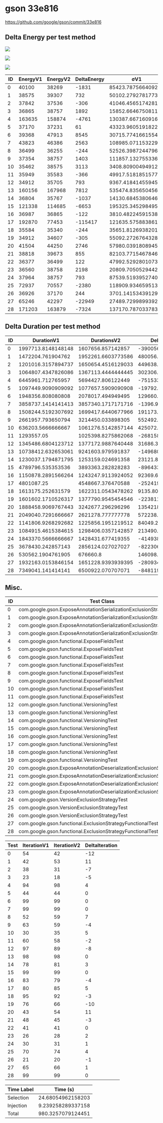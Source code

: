 # gson 33e816


https://github.com/google/gson/commit/33e816



## Delta Energy per test method

![](./gson_delta_energy_0_v.png)

![](./gson_delta_energy_1_v.png)

![](./gson_delta_energy_2_v.png)


| ID | EnergyV1 | EnergyV2 | DeltaEnergy | σV1 | σV2 |
| --- | --- | --- | --- | --- | --- |
| 0 | 40100 | 38269 | -1831 | 85423.78756640926 | 70554.6341988108 |
| 1 | 38575 | 39307 | 732 | 50102.27927817736 | 89364.71408014376 |
| 2 | 37842 | 37536 | -306 | 41046.45651742814 | 66345.33304899369 |
| 3 | 36865 | 38757 | 1892 | 15852.664675081194 | 21738.75557161608 |
| 4 | 163635 | 158874 | -4761 | 130387.6671609168 | 118451.82983884883 |
| 5 | 37170 | 37231 | 61 | 43323.960519182285 | 35228.28477334367 |
| 6 | 39368 | 47913 | 8545 | 30715.774166155443 | 52175.71473716922 |
| 7 | 43823 | 46386 | 2563 | 108985.07115322932 | 112682.24636840327 |
| 8 | 36499 | 36255 | -244 | 52526.39872447965 | 63503.104079983095 |
| 9 | 37354 | 38757 | 1403 | 111857.13275533616 | 127006.92914048003 |
| 10 | 35462 | 38575 | 3113 | 3408.8090049491216 | 38768.660312964654 |
| 11 | 35949 | 35583 | -366 | 49917.518185157736 | 4036.0864697967727 |
| 12 | 34912 | 35705 | 793 | 9367.418414559454 | 12936.32764907849 |
| 13 | 160156 | 167968 | 7812 | 535474.835650456 | 480296.9531483378 |
| 14 | 36804 | 35767 | -1037 | 14130.684538064663 | 19518.001237185435 |
| 15 | 121338 | 114685 | -6653 | 195325.34529849506 | 32738.272946754078 |
| 16 | 36987 | 36865 | -122 | 3810.4822459153847 | 11251.712496468639 |
| 17 | 192870 | 77453 | -115417 | 121635.57588386137 | 125553.3870517008 |
| 18 | 35584 | 35340 | -244 | 35651.81269382015 | 28598.516287250153 |
| 19 | 34912 | 34607 | -305 | 55092.272676432876 | 44093.551963902704 |
| 20 | 41504 | 44250 | 2746 | 57980.039180894506 | 112050.3877427613 |
| 21 | 38818 | 39673 | 855 | 82103.7715467846 | 104945.52011357671 |
| 22 | 36377 | 36499 | 122 | 47992.52928010737 | 67242.74653429404 |
| 23 | 36560 | 38758 | 2198 | 20809.705052944228 | 22124.95197066158 |
| 24 | 37964 | 38757 | 793 | 87539.51939527401 | 35774.5300816365 |
| 25 | 72937 | 70557 | -2380 | 118909.93465951363 | 94903.72086765198 |
| 26 | 36926 | 37170 | 244 | 3701.1415343912972 | 15059.638515830984 |
| 27 | 65246 | 42297 | -22949 | 27489.72998993921 | 24729.818276380087 |
| 28 | 171203 | 163879 | -7324 | 137170.78703378356 | 125093.57574626945 |

## Delta Duration per test method


| ID | DurationV1 | DurationsV2 | DeltaDuration |
| --- | --- | --- | --- |
| 0 | 1997713.8148148148 | 1607656.857142857 | -390056.9576719578 |
| 1 | 1472204.761904762 | 1952261.6603773586 | 480056.89847259666 |
| 2 | 1201016.3157894737 | 1650654.4516129033 | 449638.13582342956 |
| 3 | 1064807.4347826086 | 1367113.4444444445 | 302306.00966183585 |
| 4 | 6445961.712765957 | 5694427.806122449 | -751533.906643508 |
| 5 | 1097449.9090909092 | 1077657.5909090908 | -19792.31818181835 |
| 6 | 1948356.808080808 | 2078017.494949495 | 129660.68686868693 |
| 7 | 3858737.1414141413 | 3857340.1717171716 | -1396.9696969697252 |
| 8 | 1508244.5192307692 | 1699417.6440677966 | 191173.1248370274 |
| 9 | 2661957.793650794 | 3214450.033898305 | 552492.2402475113 |
| 10 | 636203.5666666667 | 1061276.5142857144 | 425072.9476190477 |
| 11 | 1293557.05 | 1025398.8275862068 | -268158.2224137932 |
| 12 | 1345486.6804123712 | 1377172.9887640448 | 31686.30835167365 |
| 13 | 10738412.632653061 | 9241603.979591837 | -1496808.6530612241 |
| 14 | 1230037.1794871795 | 1253159.024691358 | 23121.845204178477 |
| 15 | 4789796.535353536 | 3893363.282828283 | -896433.2525252528 |
| 16 | 1150878.2891566264 | 1243247.9113924052 | 92369.62223577872 |
| 17 | 4801087.25 | 4548667.376470588 | -252419.87352941185 |
| 18 | 1613175.252631579 | 1622311.0543478262 | 9135.801716247108 |
| 19 | 1601602.1710526317 | 1377790.9545454546 | -223811.2165071771 |
| 20 | 1888458.9069767443 | 3242677.296296296 | 1354218.3893195519 |
| 21 | 2049040.7291666667 | 2621278.777777778 | 572238.0486111112 |
| 22 | 1141806.9268292682 | 1225856.1951219512 | 84049.26829268294 |
| 23 | 1084915.4615384615 | 1298406.0357142857 | 213490.57417582418 |
| 24 | 1843370.5666666667 | 1428431.677419355 | -414938.88924731174 |
| 25 | 3678430.242857143 | 2856124.027027027 | -822306.2158301156 |
| 26 | 530562.1904761905 | 676660.8 | 146098.60952380951 |
| 27 | 1932163.0153846154 | 1651228.9393939395 | -280934.07599067595 |
| 28 | 7349041.141414141 | 6500922.070707071 | -848119.0707070706 |

## Misc.

| ID | Test Class | Test Method |
| --- | --- | --- |
| 0 | com.google.gson.ExposeAnnotationSerializationExclusionStrategyTest | testSkipExplicitlySkippedFields |
| 1 | com.google.gson.ExposeAnnotationSerializationExclusionStrategyTest | testNeverSkipExplicitlyExposedAnnotatedFields |
| 2 | com.google.gson.ExposeAnnotationSerializationExclusionStrategyTest | testNeverSkipExposedAnnotatedFields |
| 3 | com.google.gson.ExposeAnnotationSerializationExclusionStrategyTest | testSkipNonAnnotatedFields |
| 4 | com.google.gson.functional.ExposeFieldsTest | testNullExposeFieldSerialization |
| 5 | com.google.gson.functional.ExposeFieldsTest | testExposeAnnotationSerialization |
| 6 | com.google.gson.functional.ExposeFieldsTest | testArrayWithOneNullExposeFieldObjectSerialization |
| 7 | com.google.gson.functional.ExposeFieldsTest | testExposeAnnotationDeserialization |
| 8 | com.google.gson.functional.ExposeFieldsTest | testExposedInterfaceFieldSerialization |
| 9 | com.google.gson.functional.ExposeFieldsTest | testNoExposedFieldDeserialization |
| 10 | com.google.gson.functional.ExposeFieldsTest | testNoExposedFieldSerialization |
| 11 | com.google.gson.functional.ExposeFieldsTest | testExposedInterfaceFieldDeserialization |
| 12 | com.google.gson.functional.VersioningTest | testVersionedGsonMixingSinceAndUntilDeserialization |
| 13 | com.google.gson.functional.VersioningTest | testVersionedUntilSerialization |
| 14 | com.google.gson.functional.VersioningTest | testVersionedClassesDeserialization |
| 15 | com.google.gson.functional.VersioningTest | testVersionedGsonWithUnversionedClassesSerialization |
| 16 | com.google.gson.functional.VersioningTest | testVersionedClassesSerialization |
| 17 | com.google.gson.functional.VersioningTest | testVersionedUntilDeserialization |
| 18 | com.google.gson.functional.VersioningTest | testVersionedGsonMixingSinceAndUntilSerialization |
| 19 | com.google.gson.functional.VersioningTest | testVersionedGsonWithUnversionedClassesDeserialization |
| 20 | com.google.gson.ExposeAnnotationDeserializationExclusionStrategyTest | testNeverSkipExplicitlyExposedAnnotatedFields |
| 21 | com.google.gson.ExposeAnnotationDeserializationExclusionStrategyTest | testSkipExplicitlySkippedFields |
| 22 | com.google.gson.ExposeAnnotationDeserializationExclusionStrategyTest | testNeverSkipExposedAnnotatedFields |
| 23 | com.google.gson.ExposeAnnotationDeserializationExclusionStrategyTest | testSkipNonAnnotatedFields |
| 24 | com.google.gson.VersionExclusionStrategyTest | testClassAndFieldAreBehindInVersion |
| 25 | com.google.gson.VersionExclusionStrategyTest | testClassAndFieldAreAtSameVersion |
| 26 | com.google.gson.VersionExclusionStrategyTest | testClassAndFieldAreAheadInVersion |
| 27 | com.google.gson.functional.ExclusionStrategyFunctionalTest | testExclusionStrategyDeserialization |
| 28 | com.google.gson.functional.ExclusionStrategyFunctionalTest | testExclusionStrategySerialization |




| Test | IterationV1 | IterationV2 | DeltaIteration |
| --- | --- | --- | --- |
| 0 | 54 | 42 | -12 |
| 1 | 42 | 53 | 11 |
| 2 | 38 | 31 | -7 |
| 3 | 23 | 18 | -5 |
| 4 | 94 | 98 | 4 |
| 5 | 44 | 44 | 0 |
| 6 | 99 | 99 | 0 |
| 7 | 99 | 99 | 0 |
| 8 | 52 | 59 | 7 |
| 9 | 63 | 59 | -4 |
| 10 | 30 | 35 | 5 |
| 11 | 60 | 58 | -2 |
| 12 | 97 | 89 | -8 |
| 13 | 98 | 98 | 0 |
| 14 | 78 | 81 | 3 |
| 15 | 99 | 99 | 0 |
| 16 | 83 | 79 | -4 |
| 17 | 80 | 85 | 5 |
| 18 | 95 | 92 | -3 |
| 19 | 76 | 66 | -10 |
| 20 | 43 | 54 | 11 |
| 21 | 48 | 45 | -3 |
| 22 | 41 | 41 | 0 |
| 23 | 26 | 28 | 2 |
| 24 | 30 | 31 | 1 |
| 25 | 70 | 74 | 4 |
| 26 | 21 | 20 | -1 |
| 27 | 65 | 66 | 1 |
| 28 | 99 | 99 | 0 |



| Time Label | Time (s) |
| --- | --- |
| Selection | 24.68054962158203 |
| Injection | 9.239258289337158 |
| Total | 980.3257079124451 |


